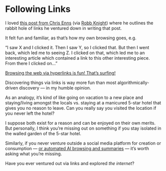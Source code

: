 # Following Links

I loved [this post from Chris Enns](https://chrisenns.com/2023/11/app-defaults/) (via [Robb Knight](https://rknight.me/blog/the-web-is-fantastic/)) where he outlines the rabbit hole of links he ventured down in writing that post.

It felt fun and familiar, as that’s how my own browsing goes, e.g.

“I saw X and I clicked it. Then I saw Y, so I clicked that. But then I went back, which led me to seeing Z. I clicked on that, which led me to an interesting article which contained a link to this other interesting piece. From there I clicked on…”

[Browsing the web via hyperlinks is fun! That’s surfing!](https://blog.jim-nielsen.com/2024/treating-the-symptoms/)

Discovering things via links is way more fun than most algorithmically-driven discovery — in my humble opinion.

As an analogy, it’s kind of like going on vacation to a new place and staying/living amongst the locals vs. staying at a manicured 5-star hotel that gives you no reason to leave. Can you really say you visited the location if you never left the hotel?

I suppose both exist for a reason and can be enjoyed on their own merits. But personally, I think you’re missing out on something if you stay isolated in the walled garden of the 5-star hotel.

Similarly, if you never venture outside a social media platform for creation or consumption — [or automated AI browsing and summaries](https://blog.jim-nielsen.com/2024/treating-the-symptoms/) — it’s worth asking what you’re missing.

Have you ever ventured out via links and explored _the internet_?